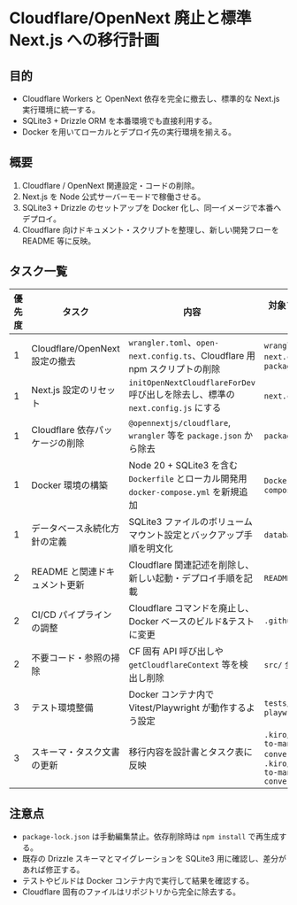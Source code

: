 # Cloudflare/OpenNext 廃止と標準 Next.js への移行計画

## 目的

- Cloudflare Workers と OpenNext 依存を完全に撤去し、標準的な Next.js 実行環境に統一する。
- SQLite3 + Drizzle ORM を本番環境でも直接利用する。
- Docker を用いてローカルとデプロイ先の実行環境を揃える。

## 概要

1. Cloudflare / OpenNext 関連設定・コードの削除。
2. Next.js を Node 公式サーバーモードで稼働させる。
3. SQLite3 + Drizzle のセットアップを Docker 化し、同一イメージで本番へデプロイ。
4. Cloudflare 向けドキュメント・スクリプトを整理し、新しい開発フローを README 等に反映。

## タスク一覧

| 優先度 | タスク                          | 内容                                                                                   | 対象ファイル/ディレクトリ                                                                         |
| ------ | ------------------------------- | -------------------------------------------------------------------------------------- | ------------------------------------------------------------------------------------------------- |
| 1      | Cloudflare/OpenNext 設定の撤去  | `wrangler.toml`、`open-next.config.ts`、Cloudflare 用 npm スクリプトの削除             | `wrangler.toml`, `open-next.config.ts`, `package.json`                                            |
| 1      | Next.js 設定のリセット          | `initOpenNextCloudflareForDev` 呼び出しを除去し、標準の `next.config.js` にする        | `next.config.js`                                                                                  |
| 1      | Cloudflare 依存パッケージの削除 | `@opennextjs/cloudflare`, `wrangler` 等を `package.json` から除去                      | `package.json`                                                                                    |
| 1      | Docker 環境の構築               | Node 20 + SQLite3 を含む `Dockerfile` とローカル開発用 `docker-compose.yml` を新規追加 | `Dockerfile`, `docker-compose.yml`                                                                |
| 1      | データベース永続化方針の定義    | SQLite3 ファイルのボリュームマウント設定とバックアップ手順を明文化                     | `database/`, `docs`                                                                               |
| 2      | README と関連ドキュメント更新   | Cloudflare 関連記述を削除し、新しい起動・デプロイ手順を記載                            | `README.md`, `docs/`                                                                              |
| 2      | CI/CD パイプラインの調整        | Cloudflare コマンドを廃止し、Docker ベースのビルド&テストに変更                        | `.github/workflows/`                                                                              |
| 2      | 不要コード・参照の掃除          | CF 固有 API 呼び出しや `getCloudflareContext` 等を検出し削除                           | `src/` 全体                                                                                       |
| 3      | テスト環境整備                  | Docker コンテナ内で Vitest/Playwright が動作するよう設定                               | `tests/`, `playwright.config.ts`                                                                  |
| 3      | スキーマ・タスク文書の更新      | 移行内容を設計書とタスク表に反映                                                       | `.kiro/specs/novel-to-manga-converter/design.md`, `.kiro/specs/novel-to-manga-converter/tasks.md` |

## 注意点

- `package-lock.json` は手動編集禁止。依存削除時は `npm install` で再生成する。
- 既存の Drizzle スキーマとマイグレーションを SQLite3 用に確認し、差分があれば修正する。
- テストやビルドは Docker コンテナ内で実行して結果を確認する。
- Cloudflare 固有のファイルはリポジトリから完全に除去する。
